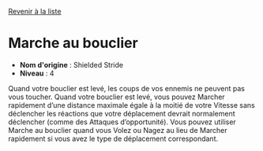 [Revenir à la liste](..)

# Marche au bouclier

 * **Nom d'origine** : Shielded Stride
 * **Niveau** : 4


<p>Quand votre bouclier est levé, les coups de vos ennemis ne peuvent pas vous toucher. Quand votre bouclier est levé, vous pouvez Marcher rapidement d’une distance maximale égale à la moitié de votre Vitesse sans déclencher les réactions que votre déplacement devrait normalement déclencher (comme des Attaques d’opportunité). Vous pouvez utiliser Marche au bouclier quand vous Volez ou Nagez au lieu de Marcher rapidement si vous avez le type de déplacement correspondant.</p>